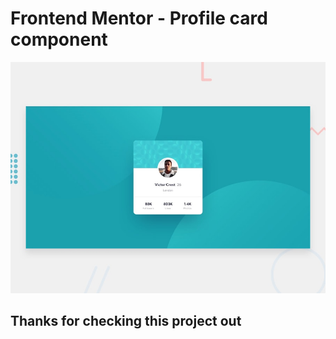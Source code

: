# Frontend Mentor - Profile card component

![Design preview for the Profile card component coding challenge](./design/desktop-preview.jpg)

## Thanks for checking this project out
